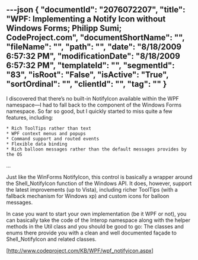 ---json
{
  "documentId": "2076072207",
  "title": "WPF: Implementing a Notify Icon without Windows Forms; Philipp Sumi; CodeProject.com",
  "documentShortName": "",
  "fileName": "",
  "path": "",
  "date": "8/18/2009 6:57:32 PM",
  "modificationDate": "8/18/2009 6:57:32 PM",
  "templateId": "",
  "segmentId": "83",
  "isRoot": "False",
  "isActive": "True",
  "sortOrdinal": "",
  "clientId": "",
  "tag": ""
}
---

I discovered that there’s no built-in NotifyIcon available within the WPF namespace—I had to fall back to the component of the Windows Forms namespace. So far so good, but I quickly started to miss quite a few features, including:

    * Rich ToolTips rather than text
    * WPF context menus and popups
    * Command support and routed events 
    * Flexible data binding  
    * Rich balloon messages rather than the default messages provides by the OS

…

Just like the WinForms NotifyIcon, this control is basically a wrapper around the Shell_NotifyIcon function of the Windows API. It does, however, support the latest improvements (up to Vista), including richer ToolTips (with a fallback mechanism for Windows xp) and custom icons for balloon messages.

In case you want to start your own implementation (be it WPF or not), you can basically take the code of the Interop namespace along with the helper methods in the Util class and you should be good to go: The classes and enums there provide you with a clean and well documented façade to Shell_NotifyIcon and related classes.

[http://www.codeproject.com/KB/WPF/wpf_notifyicon.aspx]
